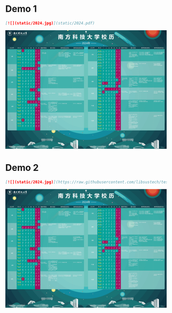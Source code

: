 # Demo 1

```markdown
[![](static/2024.jpg)](static/2024.pdf)
```

[![](static/2024.jpg)](static/2024.pdf)



# Demo 2

```markdown
[![](static/2024.jpg)](https://raw.githubusercontent.com/libsustech/test/main/static/2024.jpg)
```

[![](static/2024.jpg)](https://raw.githubusercontent.com/libsustech/test/main/static/2024.jpg)
